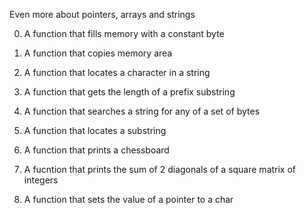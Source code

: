 Even more about pointers, arrays and strings

0. A function that fills memory with a constant byte

1. A function that copies memory area

2. A function that locates a character in a string

3. A function that gets the length of a prefix substring

4. A function that searches a string for any of a set of bytes

5. A function that locates a substring

6. A function that prints a chessboard

7. A fucntion that prints the sum of 2 diagonals of a square matrix of integers

100. A function that sets the value of a pointer to a char   
